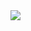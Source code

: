 <a href="https://www.telerik.com/kendo-react-ui/?utm_medium=referral&utm_source=npm&utm_campaign=kendo-ui-react-trial-npm-notification&utm_content=banner" target="_blank">
<img src="https://www.telerik.com/kendo-react-ui/npm-banner.svg">
</a>